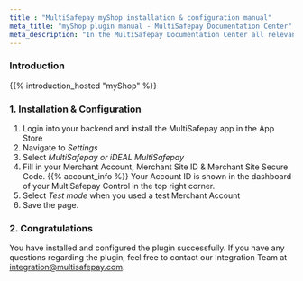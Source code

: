 ```yaml
---
title : "MultiSafepay myShop installation & configuration manual"
meta_title: "myShop plugin manual - MultiSafepay Documentation Center"
meta_description: "In the MultiSafepay Documentation Center all relevant information regarding our Plugins and API. As well as Support pages for Payment Method, Tools and General Questions. You can also find the contact details of our Support Team and Integration Team."
---
```

### Introduction

{{% introduction_hosted "myShop" %}}

### 1. Installation & Configuration
1. Login into your backend and install the MultiSafepay app in the App Store
2. Navigate to _Settings_ 
3. Select _MultiSafepay or iDEAL MultiSafepay_
4. Fill in your Merchant Account, Merchant Site ID & Merchant Site Secure Code. {{% account_info %}} 
Your Account ID is shown in the dashboard of your MultiSafepay Control in the top right corner.
5. Select _Test mode_ when you used a test Merchant Account
6. Save the page.

### 2. Congratulations
You have installed and configured the plugin successfully. If you have any questions regarding the plugin, feel free to contact our Integration Team at <integration@multisafepay.com>.
